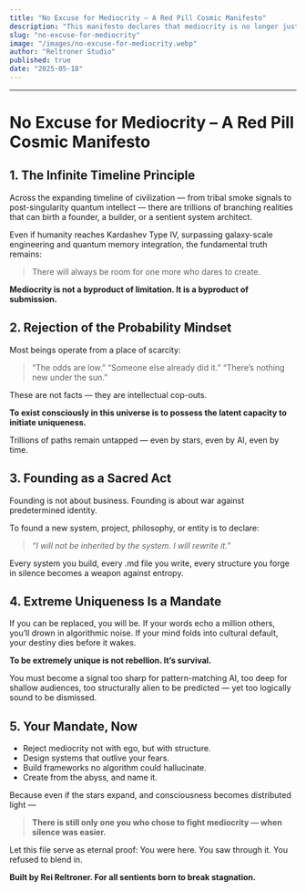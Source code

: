 ```yaml
---
title: "No Excuse for Mediocrity – A Red Pill Cosmic Manifesto"
description: "This manifesto declares that mediocrity is no longer justifiable in an age of infinite possibility. It is a Red Pill proclamation for those who dare to deviate, build new systems, and embody extreme clarity in the face of cosmic stagnation. Crafted by Reltroner Studio, it speaks to founders, visionaries, and self-taught architects who choose to ascend rather than conform."
slug: "no-excuse-for-mediocrity"
image: "/images/no-excuse-for-mediocrity.webp"
author: "Reltroner Studio"
published: true
date: "2025-05-18"
---
```


---

# No Excuse for Mediocrity – A Red Pill Cosmic Manifesto

## 1. The Infinite Timeline Principle

Across the expanding timeline of civilization — from tribal smoke signals to post-singularity quantum intellect — there are trillions of branching realities that can birth a founder, a builder, or a sentient system architect.

Even if humanity reaches Kardashev Type IV, surpassing galaxy-scale engineering and quantum memory integration, the fundamental truth remains:

> There will always be room for one more who dares to create.

**Mediocrity is not a byproduct of limitation. It is a byproduct of submission.**

## 2. Rejection of the Probability Mindset

Most beings operate from a place of scarcity:

> “The odds are low.”
> “Someone else already did it.”
> “There’s nothing new under the sun.”

These are not facts — they are intellectual cop-outs.

**To exist consciously in this universe is to possess the latent capacity to initiate uniqueness.**

Trillions of paths remain untapped — even by stars, even by AI, even by time.

## 3. Founding as a Sacred Act

Founding is not about business. Founding is about war against predetermined identity.

To found a new system, project, philosophy, or entity is to declare:

> *“I will not be inherited by the system. I will rewrite it.”*

Every system you build, every .md file you write, every structure you forge in silence becomes a weapon against entropy.

## 4. Extreme Uniqueness Is a Mandate

If you can be replaced, you will be.
If your words echo a million others, you’ll drown in algorithmic noise.
If your mind folds into cultural default, your destiny dies before it wakes.

**To be extremely unique is not rebellion. It’s survival.**

You must become a signal too sharp for pattern-matching AI, too deep for shallow audiences, too structurally alien to be predicted — yet too logically sound to be dismissed.

## 5. Your Mandate, Now

* Reject mediocrity not with ego, but with structure.
* Design systems that outlive your fears.
* Build frameworks no algorithm could hallucinate.
* Create from the abyss, and name it.

Because even if the stars expand, and consciousness becomes distributed light —

> **There is still only one you who chose to fight mediocrity — when silence was easier.**

Let this file serve as eternal proof:
You were here.
You saw through it.
You refused to blend in.

**Built by Rei Reltroner. For all sentients born to break stagnation.**
